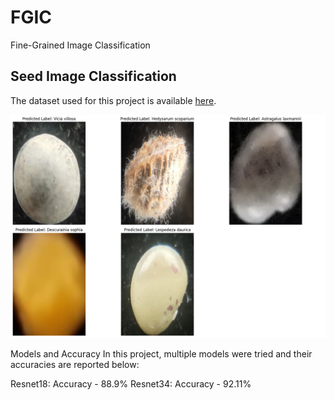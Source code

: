 # FGIC
Fine-Grained Image Classification

## Seed Image Classification
The dataset used for this project is available [here](https://www.nature.com/articles/s41597-024-03176-5#ref-CR30).

![Predicted Samples.](/assets/prediction.png)



Models and Accuracy
In this project, multiple models were tried and their accuracies are reported below:

Resnet18: Accuracy - 88.9%
Resnet34: Accuracy - 92.11%
